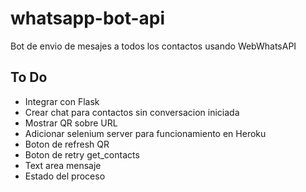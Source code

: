 # whatsapp-bot-api
Bot de envio de mesajes a todos los contactos usando WebWhatsAPI

## To Do
- Integrar con Flask
- Crear chat para contactos sin conversacion iniciada
- Mostrar QR sobre URL
- Adicionar selenium server para funcionamiento en Heroku
- Boton de refresh QR
- Boton de retry get_contacts
- Text area mensaje
- Estado del proceso
